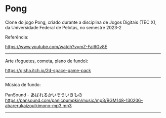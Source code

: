 # Pong

Clone do jogo Pong, criado durante a disciplina de Jogos Digitais (TEC X), da Universidade Federal de Pelotas, no semestre 2023-2

Referência:

https://www.youtube.com/watch?v=mZ-Fal6Gv8E

-----

Arte (foguetes, cometa, plano de fundo):

https://gisha.itch.io/2d-space-game-pack

-----

Música de fundo:

PanSound - あばれるかいぞういきもの    
https://pansound.com/panicpumpkin/music/mp3/BGM148-130206-abarerukaizouikimono-mp3.mp3 

-----
